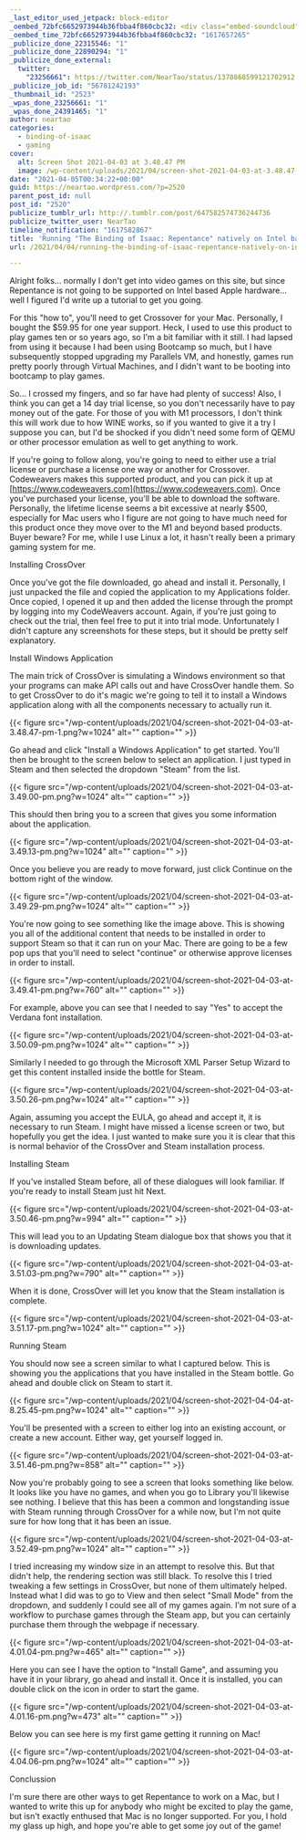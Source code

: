 ```yaml
---
_last_editor_used_jetpack: block-editor
_oembed_72bfc6652973944b36fbba4f860cbc32: <div class="embed-soundcloud"><iframe title="Big Hammer by NearTao" width="500" height="400" scrolling="no" frameborder="no" src="https://w.soundcloud.com/player/?visual=true&url=https%3A%2F%2Fapi.soundcloud.com%2Ftracks%2F1022865028&show_artwork=true&maxwidth=500&maxheight=750&dnt=1"></iframe></div>
_oembed_time_72bfc6652973944b36fbba4f860cbc32: "1617657265"
_publicize_done_22315546: "1"
_publicize_done_22890294: "1"
_publicize_done_external:
  twitter:
    "23256661": https://twitter.com/NearTao/status/1378868599121702912
_publicize_job_id: "56781242193"
_thumbnail_id: "2523"
_wpas_done_23256661: "1"
_wpas_done_24391465: "1"
author: neartao
categories:
  - binding-of-isaac
  - gaming
cover:
  alt: Screen Shot 2021-04-03 at 3.48.47 PM
  image: /wp-content/uploads/2021/04/screen-shot-2021-04-03-at-3.48.47-pm.png
date: "2021-04-05T00:34:22+00:00"
guid: https://neartao.wordpress.com/?p=2520
parent_post_id: null
post_id: "2520"
publicize_tumblr_url: http://.tumblr.com/post/647582574736244736
publicize_twitter_user: NearTao
timeline_notification: "1617582867"
title: 'Running "The Binding of Isaac: Repentance" natively on Intel based Apple Hardware'
url: /2021/04/04/running-the-binding-of-isaac-repentance-natively-on-intel-based-apple-hardware/

---
```

Alright folks... normally I don't get into video games on this site, but since Repentance is not going to be supported on Intel based Apple hardware... well I figured I'd write up a tutorial to get you going.

For this "how to", you'll need to get Crossover for your Mac. Personally, I bought the $59.95 for one year support. Heck, I used to use this product to play games ten or so years ago, so I'm a bit familiar with it still. I had lapsed from using it because I had been using Bootcamp so much, but I have subsequently stopped upgrading my Parallels VM, and honestly, games run pretty poorly through Virtual Machines, and I didn't want to be booting into bootcamp to play games.

So... I crossed my fingers, and so far have had plenty of success! Also, I think you can get a 14 day trial license, so you don't necessarily have to pay money out of the gate. For those of you with M1 processors, I don't think this will work due to how WINE works, so if you wanted to give it a try I suppose you can, but I'd be shocked if you didn't need some form of QEMU or other processor emulation as well to get anything to work.

If you're going to follow along, you're going to need to either use a trial license or purchase a license one way or another for Crossover. Codeweavers makes this supported product, and you can pick it up at [https://www.codeweavers.com](https://www.codeweavers.com). Once you've purchased your license, you'll be able to download the software. Personally, the lifetime license seems a bit excessive at nearly $500, especially for Mac users who I figure are not going to have much need for this product once they move over to the M1 and beyond based products. Buyer beware? For me, while I use Linux a lot, it hasn't really been a primary gaming system for me.

Installing CrossOver

Once you've got the file downloaded, go ahead and install it. Personally, I just unpacked the file and copied the application to my Applications folder. Once copied, I opened it up and then added the license through the prompt by logging into my CodeWeavers account. Again, if you're just going to check out the trial, then feel free to put it into trial mode. Unfortunately I didn't capture any screenshots for these steps, but it should be pretty self explanatory.

Install Windows Application

The main trick of CrossOver is simulating a Windows environment so that your programs can make API calls out and have CrossOver handle them. So to get CrossOver to do it's magic we're going to tell it to install a Windows application along with all the components necessary to actually run it.

{{< figure src="/wp-content/uploads/2021/04/screen-shot-2021-04-03-at-3.48.47-pm-1.png?w=1024" alt="" caption="" >}}

Go ahead and click "Install a Windows Application" to get started. You'll then be brought to the screen below to select an application. I just typed in Steam and then selected the dropdown "Steam" from the list.

{{< figure src="/wp-content/uploads/2021/04/screen-shot-2021-04-03-at-3.49.00-pm.png?w=1024" alt="" caption="" >}}

This should then bring you to a screen that gives you some information about the application.

{{< figure src="/wp-content/uploads/2021/04/screen-shot-2021-04-03-at-3.49.13-pm.png?w=1024" alt="" caption="" >}}

Once you believe you are ready to move forward, just click Continue on the bottom right of the window.

{{< figure src="/wp-content/uploads/2021/04/screen-shot-2021-04-03-at-3.49.29-pm.png?w=1024" alt="" caption="" >}}

You're now going to see something like the image above. This is showing you all of the additional content that needs to be installed in order to support Steam so that it can run on your Mac. There are going to be a few pop ups that you'll need to select "continue" or otherwise approve licenses in order to install.

{{< figure src="/wp-content/uploads/2021/04/screen-shot-2021-04-03-at-3.49.41-pm.png?w=760" alt="" caption="" >}}

For example, above you can see that I needed to say "Yes" to accept the Verdana font installation.

{{< figure src="/wp-content/uploads/2021/04/screen-shot-2021-04-03-at-3.50.09-pm.png?w=1024" alt="" caption="" >}}

Similarly I needed to go through the Microsoft XML Parser Setup Wizard to get this content installed inside the bottle for Steam.

{{< figure src="/wp-content/uploads/2021/04/screen-shot-2021-04-03-at-3.50.26-pm.png?w=1024" alt="" caption="" >}}

Again, assuming you accept the EULA, go ahead and accept it, it is necessary to run Steam. I might have missed a license screen or two, but hopefully you get the idea. I just wanted to make sure you it is clear that this is normal behavior of the CrossOver and Steam installation process.

Installing Steam

If you've installed Steam before, all of these dialogues will look familiar. If you're ready to install Steam just hit Next.

{{< figure src="/wp-content/uploads/2021/04/screen-shot-2021-04-03-at-3.50.46-pm.png?w=994" alt="" caption="" >}}

This will lead you to an Updating Steam dialogue box that shows you that it is downloading updates.

{{< figure src="/wp-content/uploads/2021/04/screen-shot-2021-04-03-at-3.51.03-pm.png?w=790" alt="" caption="" >}}

When it is done, CrossOver will let you know that the Steam installation is complete.

{{< figure src="/wp-content/uploads/2021/04/screen-shot-2021-04-03-at-3.51.17-pm.png?w=1024" alt="" caption="" >}}

Running Steam

You should now see a screen similar to what I captured below. This is showing you the applications that you have installed in the Steam bottle. Go ahead and double click on Steam to start it.

{{< figure src="/wp-content/uploads/2021/04/screen-shot-2021-04-04-at-8.25.45-pm.png?w=1024" alt="" caption="" >}}

You'll be presented with a screen to either log into an existing account, or create a new account. Either way, get yourself logged in.

{{< figure src="/wp-content/uploads/2021/04/screen-shot-2021-04-03-at-3.51.46-pm.png?w=858" alt="" caption="" >}}

Now you're probably going to see a screen that looks something like below. It looks like you have no games, and when you go to Library you'll likewise see nothing. I believe that this has been a common and longstanding issue with Steam running through CrossOver for a while now, but I'm not quite sure for how long that it has been an issue.

{{< figure src="/wp-content/uploads/2021/04/screen-shot-2021-04-03-at-3.52.49-pm.png?w=1024" alt="" caption="" >}}

I tried increasing my window size in an attempt to resolve this. But that didn't help, the rendering section was still black. To resolve this I tried tweaking a few settings in CrossOver, but none of them ultimately helped. Instead what I did was to go to View and then select "Small Mode" from the dropdown, and suddenly I could see all of my games again. I'm not sure of a workflow to purchase games through the Steam app, but you can certainly purchase them through the webpage if necessary.

{{< figure src="/wp-content/uploads/2021/04/screen-shot-2021-04-03-at-4.01.04-pm.png?w=465" alt="" caption="" >}}

Here you can see I have the option to "Install Game", and assuming you have it in your library, go ahead and install it. Once it is installed, you can double click on the icon in order to start the game.

{{< figure src="/wp-content/uploads/2021/04/screen-shot-2021-04-03-at-4.01.16-pm.png?w=473" alt="" caption="" >}}

Below you can see here is my first game getting it running on Mac!

{{< figure src="/wp-content/uploads/2021/04/screen-shot-2021-04-03-at-4.04.06-pm.png?w=1024" alt="" caption="" >}}

Conclussion

I'm sure there are other ways to get Repentance to work on a Mac, but I wanted to write this up for anybody who might be excited to play the game, but isn't exactly enthused that Mac is no longer supported. For you, I hold my glass up high, and hope you're able to get some joy out of the game!
